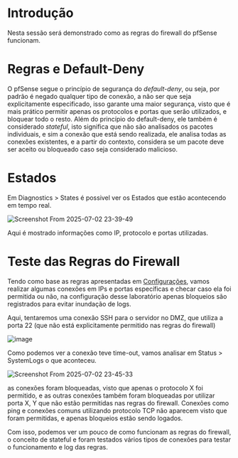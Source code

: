 # Introdução 

Nesta sessão será demonstrado como as regras do firewall do pfSense funcionam. 

# Regras e Default-Deny

O pfSense segue o princípio de segurança do *default-deny*, ou seja, por padrão é negado qualquer tipo de conexão, a não ser que seja explicitamente especificado, isso garante uma maior segurança, visto que é mais prático permitir apenas os protocolos e portas que serão utilizados, e bloquear todo o resto. Além do princípio do default-deny, ele também é considerado *stateful*, isto significa que não são analisados os pacotes individuais, e sim a conexão que está sendo realizada, ele analisa todas as conexões existentes, e a partir do contexto, considera se um pacote deve ser aceito ou bloqueado caso seja considerado malicioso.

# Estados

Em Diagnostics > States é possivel ver os Estados que estão acontecendo em tempo real.

![Screenshot From 2025-07-02 23-39-49](https://github.com/user-attachments/assets/920b26f1-2891-4100-9cd4-5ffbb50098b8)

Aqui é mostrado informações como IP, protocolo e portas utilizadas.

# Teste das Regras do Firewall

Tendo como base as regras apresentadas em [Configurações](Configurações/Configurações.md), vamos realizar algumas conexões em IPs e portas específicas e checar caso ela foi permitida ou não, na configuração desse laboratório apenas bloqueios são registrados para evitar inundação de logs.

Aqui, tentaremos uma conexão SSH para o servidor no DMZ, que utiliza a porta 22 (que não está explicitamente permitido nas regras do firewall)

![image](https://github.com/user-attachments/assets/30add9a6-e78d-41b6-bad2-6db317437621)

Como podemos ver a conexão teve time-out, vamos analisar em Status > SystemLogs o que aconteceu. 

![Screenshot From 2025-07-02 23-45-33](https://github.com/user-attachments/assets/e5e676ca-f12f-45bb-98df-d63e8cd7951c)

as conexões foram bloqueadas, visto que apenas o protocolo X foi permitido, e as outras conexões também foram bloqueadas por utilizar porta X, Y que não estão permitidas nas regras do firewall. Conexões como ping e conexões comuns utilizando protocolo TCP não aparecem visto que foram permitidas, e apenas bloqueios estão sendo logados.

Com isso, podemos ver um pouco de como funcionam as regras do firewall, o conceito de stateful e foram testados vários tipos de conexões para testar o funcionamento e log das regras.
